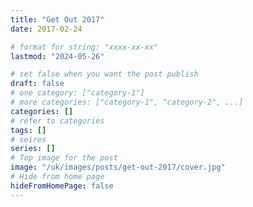 ```yaml
---
title: "Get Out 2017"
date: 2017-02-24

# format for string: "xxxx-xx-xx"
lastmod: "2024-05-26"

# set false when you want the post publish
draft: false
# one category: ["category-1"]
# more categories: ["category-1", "category-2", ...]
categories: []
# refer to categories
tags: []
# seires
series: []
# Top image for the post
image: "/uk/images/posts/get-out-2017/cover.jpg"
# Hide from home page
hideFromHomePage: false
---
```


<!--more-->